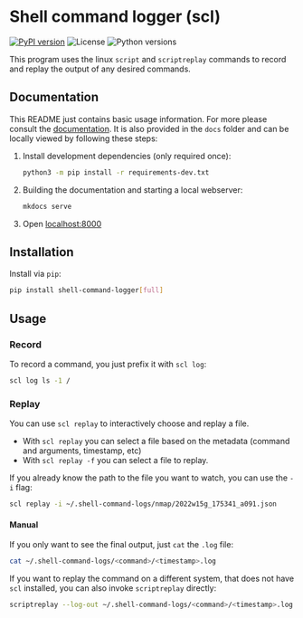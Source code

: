 # Shell command logger (scl)
[![PyPI version](https://img.shields.io/pypi/v/shell_command_logger)](https://pypi.org/project/shell_command_logger/)
![License](https://img.shields.io/pypi/l/shell_command_logger)
![Python versions](https://img.shields.io/pypi/pyversions/shell_command_logger)

This program uses the linux `script` and `scriptreplay` commands to record and replay the output of any desired commands.

## Documentation

This README just contains basic usage information.
For more please consult the [documentation](https://shell-command-logger.six-two.dev/).
It is also provided in the `docs` folder and can be locally viewed by following these steps:

1. Install development dependencies (only required once):
    ```bash
    python3 -m pip install -r requirements-dev.txt
    ```
2. Building the documentation and starting a local webserver:
    ```bash
    mkdocs serve
    ```
3. Open [localhost:8000](http://localhost:8000)


## Installation

Install via `pip`:
```bash
pip install shell-command-logger[full]
```

## Usage

### Record

To record a command, you just prefix it with `scl log`:

```bash
scl log ls -1 /
```


### Replay

You can use `scl replay` to interactively choose and replay a file.

- With `scl replay` you can select a file based on the metadata (command and arguments, timestamp, etc)
- With `scl replay -f` you can select a file to replay.

If you already know the path to the file you want to watch, you can use the `-i` flag:

```bash
scl replay -i ~/.shell-command-logs/nmap/2022w15g_175341_a091.json
```

#### Manual

If you only want to see the final output, just `cat` the `.log` file:

```bash
cat ~/.shell-command-logs/<command>/<timestamp>.log
```

If you want to replay the command on a different system, that does not have `scl` installed, you can also invoke `scriptreplay` directly:

```bash
scriptreplay --log-out ~/.shell-command-logs/<command>/<timestamp>.log --log-timing ~/.shell-command-logs/<command>/<timestamp>.time
```

